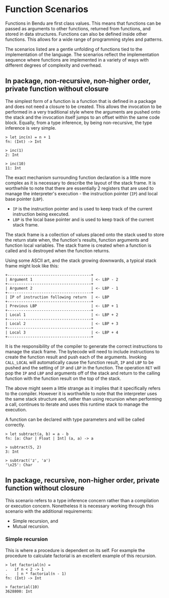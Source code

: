 # Function Scenarios

Functions in Bendu are first class values. This means that functions can be
passed as arguments to other functions, returned from functions, and stored in
data structures. Functions can also be defined inside other functions. This
allows for a wide range of programming styles and patterns.

The scenarios listed are a gentle unfolding of functions tied to the
implementation of the language. The scenarios reflect the implementation
sequence where functions are implemented in a variety of ways with different
degrees of complexity and overhead.

## In package, non-recursive, non-higher order, private function without closure

The simplest form of a function is a function that is defined in a package and
does not need a closure to be created. This allows the invocation to be
performed in a very traditional style where the arguments are pushed onto the
stack and the invocation itself jumps to an offset within the same code block.
Equally, from a type inference, by being non-recursive, the type inference is
very simple.

```bendu-repl
> let inc(n) = n + 1
fn: (Int) -> Int

> inc(1)
2: Int

> inc(10)
11: Int
```

The exact mechanism surrounding function declaration is a little more complex as
it is necessary to describe the layout of the stack frame. It is worthwhile to
note that there are essentially 2 registers that are used to manage the
interpreter's execution - the instruction pointer (`IP`) and local base pointer
(`LBP`).

- `IP` is the instruction pointer and is used to keep track of the current
  instruction being executed.
- `LBP` is the local base pointer and is used to keep track of the current stack
  frame.

The stack frame is a collection of values placed onto the stack used to store
the return state when, the function's results, function arguments and function
local variables. The stack frame is created when a function is called and is
destroyed when the function returns.

Using some ASCII art, and the stack growing downwards, a typical stack frame
might look like this:

```
+-------------------------------------+
| Argument 1                          | <- LBP - 2
+-------------------------------------+
| Argument 2                          | <- LBP - 1
+-------------------------------------+
| IP of instruction following return  | <- LBP
+-------------------------------------+
| Previous LBP                        | <- LBP + 1
+-------------------------------------+
| Local 1                             | <- LBP + 2
+-------------------------------------+
| Local 2                             | <- LBP + 3
+-------------------------------------+
| Local 3                             | <- LBP + 4
+-------------------------------------+
```

It is the responsibility of the compiler to generate the correct instructions to
manage the stack frame. The bytecode will need to include instructions to create
the function result and push each of the arguments. Invoking `CALL_LOCAL` will
automatically cause the function result, `IP` and `LBP` to be pushed and the
setting of `IP` and `LBP` in the function. The operation `RET` will pop the `IP`
and `LBP` and arguments off of the stack and return to the calling function with
the function result on the top of the stack.

The above might seem a little strange as it implies that it specifically refers
to the compiler. However it is worthwhile to note that the interpreter uses the
same stack structure and, rather than using recursion when performing a call,
continues to iterate and uses this runtime stack to manage the execution.

A function can be declared with type parameters and will be called correctly.

```bendu-repl
> let subtract(a, b) = a - b
fn: [a: Char | Float | Int] (a, a) -> a

> subtract(5, 2)
3: Int

> subtract('z', 'a')
'\x25': Char
```

## In package, recursive, non-higher order, private function without closure

This scenario refers to a type inference concern rather than a compilation or
execution concern. Nonetheless it is necessary working through this scenario
with the additional requirements:

- Simple recursion, and
- Mutual recursion.

### Simple recursion

This is where a procedure is dependent on its self. For example the procedure to
calculate factorial is an excellent example of this recursion.

```bendu-repl
> let factorial(n) =
.   if n < 2 -> 1
.    | n * factorial(n - 1)
fn: (Int) -> Int

> factorial(10)
3628800: Int
```
